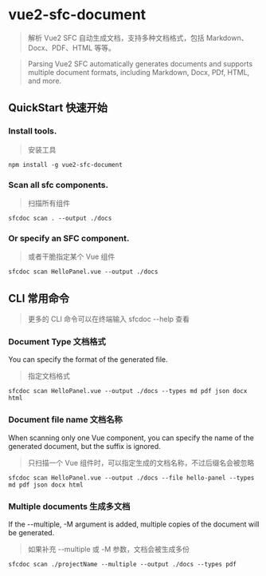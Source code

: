 # vue2-sfc-document

> 解析 Vue2 SFC 自动生成文档，支持多种文档格式，包括 Markdown、Docx、PDF、HTML 等等。

> Parsing Vue2 SFC automatically generates documents and supports multiple document formats, including Markdown, Docx,
> PDf, HTML, and more.

## QuickStart 快速开始

### Install tools.

> 安装工具

```shell
npm install -g vue2-sfc-document
```

### Scan all sfc components.

> 扫描所有组件

```shell
sfcdoc scan . --output ./docs
```

### Or specify an SFC component.

> 或者干脆指定某个 Vue 组件

```shell
sfcdoc scan HelloPanel.vue --output ./docs
```

## CLI 常用命令

> 更多的 CLI 命令可以在终端输入 sfcdoc --help 查看

### Document Type 文档格式

You can specify the format of the generated file.
> 指定文档格式

```shell
sfcdoc scan HelloPanel.vue --output ./docs --types md pdf json docx html
```

### Document file name 文档名称

When scanning only one Vue component, you can specify the name of the generated document, but the suffix is ignored.
> 只扫描一个 Vue 组件时，可以指定生成的文档名称，不过后缀名会被忽略

```shell
sfcdoc scan HelloPanel.vue --output ./docs --file hello-panel --types md pdf json docx html
```

### Multiple documents 生成多文档

If the --multiple, -M argument is added, multiple copies of the document will be generated.
> 如果补充 --multiple 或 -M 参数，文档会被生成多份

```shell
sfcdoc scan ./projectName --multiple --output ./docs --types pdf
```








